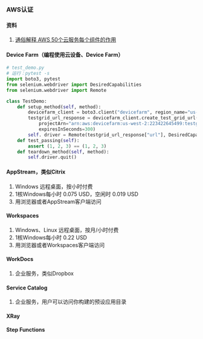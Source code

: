 ### AWS认证

#### 资料
1. [通俗解释 AWS 50个云服务每个组件的作用](https://www.infoq.cn/article/HVzTm_rLLvgK1Dyqqb2B)

#### Device Farm（编程使用云设备、Device Farm）
```python
# test_demo.py
# 运行：pytest -s
import boto3, pytest
from selenium.webdriver import DesiredCapabilities
from selenium.webdriver import Remote

class TestDemo:
    def setup_method(self, method):
        devicefarm_client = boto3.client("devicefarm", region_name="us-west-2")
        testgrid_url_response = devicefarm_client.create_test_grid_url(
            projectArn="arn:aws:devicefarm:us-west-2:223422645499:testgrid-project:0a72e439-4fa2-48d4-9950-83764338e1e8",
            expiresInSeconds=300)
        self. driver = Remote(testgrid_url_response["url"], DesiredCapabilities.FIREFOX)
    def test_passing(self):
        assert (1, 2, 3) == (1, 2, 3)
    def teardown_method(self, method):
        self.driver.quit()
```

#### AppStream，类似Citrix
1. Windows 远程桌面，按小时付费
1. 1核Windows每小时 0.075 USD，空闲时 0.019 USD
1. 用浏览器或者AppStream客户端访问

#### Workspaces
1. Windows、Linux 远程桌面，按月/小时付费
1. 1核Windows每小时 0.22 USD
1. 用浏览器或者Workspaces客户端访问

#### WorkDocs
1. 企业服务，类似Dropbox

#### Service Catalog
1. 企业服务，用户可以访问你构建的预设应用目录     

#### XRay

#### Step Functions

